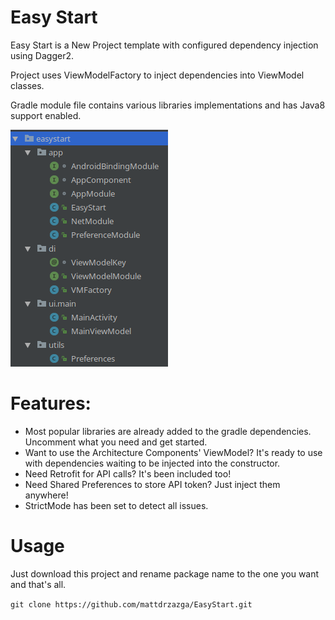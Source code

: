 Easy Start
==========

Easy Start is a New Project template with configured dependency injection using Dagger2.

Project uses ViewModelFactory to inject dependencies into ViewModel classes.

Gradle module file contains various libraries implementations and has Java8 support enabled.

![Screenshot](images/Screenshot_20180319_220851.png)

Features:
==========
- Most popular libraries are already added to the gradle dependencies. Uncomment what you need and get started.
- Want to use the Architecture Components' ViewModel? It's ready to use with dependencies waiting to be injected into the constructor.
- Need Retrofit for API calls? It's been included too!
- Need Shared Preferences to store API token? Just inject them anywhere!
- StrictMode has been set to detect all issues.

Usage
==========
Just download this project and rename package name to the one you want and that's all.

```git clone https://github.com/mattdrzazga/EasyStart.git```
